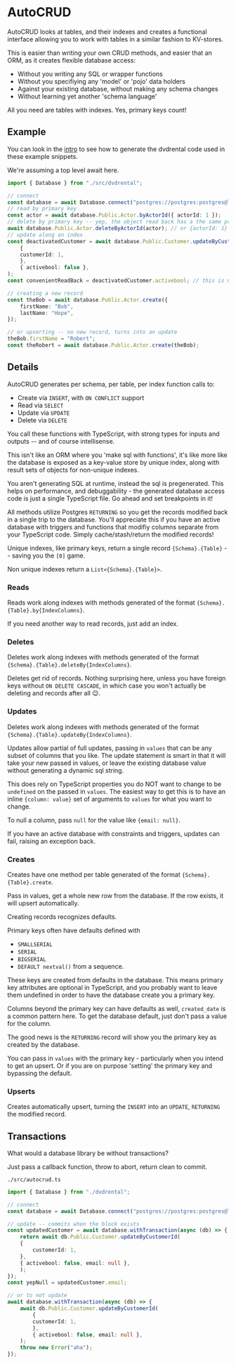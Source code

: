 # AutoCRUD

AutoCRUD looks at tables, and their indexes and creates a functional interface
allowing you to work with tables in a similar fashion to KV-stores.

This is easier than writing your own CRUD methods, and easier that an ORM, as it
creates flexible database access:

* Without you writing any SQL or wrapper functions
* Without you specifiying any 'model' or 'pojo' data holders
* Against your existing database, without making any schema changes
* Without learning yet another 'schema language'

All you need are tables with indexes. Yes, primary keys count!

## Example

You can look in the [intro](./index.md) to see how to generate the dvdrental code
used in these example snippets.

We're assuming a top level await here.

```typescript
import { Database } from "./src/dvdrental";

// connect
const database = await Database.connect("postgres://postgres:postgres@localhost:5432/dvdrental");
// read by primary key
const actor = await database.Public.Actor.byActorId({ actorId: 1 });
// delete by primary key -- yep, the object read back has a the same property name!
await database.Public.Actor.deleteByActorId(actor); // or {actorId: 1}
// update along an index
const deactivatedCustomer = await database.Public.Customer.updateByCustomerId(
    {
    customerId: 1,
    },
    { activebool: false },
);
const convenientReadBack = deactivatedCustomer.activebool; // this is now false, no additional read needed

// creating a new record
const theBob = await database.Public.Actor.create({
    firstName: "Bob",
    lastName: "Hope",
});

// or upserting -- no new record, turns into an update
theBob.firstName = "Robert";
const theRobert = await database.Public.Actor.create(theBob);
```

## Details

AutoCRUD generates per schema, per table, per index function calls to:

* Create via `INSERT`, with `ON CONFLICT` support
* Read via `SELECT`
* Update via `UPDATE`
* Delete via `DELETE`

You call these functions with TypeScript, with strong types for inputs and outputs -- and of course intellisense.

This isn't like an ORM where you 'make sql with functions', it's like more like
the database is exposed as a key-value store by unique index, along with result sets
of objects for non-unique indexes.

You aren't generating SQL at runtime, instead the sql is pregenerated. This helps
on performance, and debuggability - the generated database access code is just
a single TypeScript file. Go ahead and set breakpoints in it!

All methods utilize Postgres `RETURNING` so you get the records modified back
in a single trip to the database. You'll appreciate this if you have an active
database with triggers and functions that modifiy columns separate from your
TypeScript code. Simply cache/stash/return the modified records!

Unique indexes, like primary keys, return a single record `{Schema}.{Table}`
-- saving you the `[0]` game.

Non unique indexes return a `List<{Schema}.{Table}>`.

### Reads

Reads work along indexes with methods generated of the format `{Schema}.{Table}.by{IndexColumns}`.

If you need another way to read records, just add an index.

### Deletes

Deletes work along indexes with methods generated of the format `{Schema}.{Table}.deleteBy{IndexColumns}`.

Deletes get rid of records. Nothing surprising here, unless you have foreign
keys without `ON DELETE CASCADE`, in which case you won't actually be deleting
and records after all 😉.

### Updates

Deletes work along indexes with methods generated of the format `{Schema}.{Table}.updateBy{IndexColumns}`.

Updates allow partial of full updates, passing in `values` that can be
any subset of columns that you like. The update statement is smart in that
it will take your new passed in values, or leave the existing database value
without generating a dynamic sql string.

This does rely on TypeScript properties you do NOT want to change to be `undefined`
on the passed in `values`. The easiest way to get this is to have an inline `{column: value}`
set of arguments to `values` for what you want to change.

To null a column, pass `null` for the value like `{email: null}`.

If you have an active database with constraints and triggers, updates can fail, raising
an exception back.

### Creates

Creates have one method per table generated of the format `{Schema}.{Table}.create`.

Pass in values, get a whole new row from the database. If the row exists, it will
upsert automatically.

Creating records recognizes defaults.

Primary keys often have defaults defined with

* `SMALLSERIAL`
* `SERIAL`
* `BIGSERIAL`
* `DEFAULT nextval()` from a sequence.

These keys are created from defaults in the database.
This means primary key attributes are optional in TypeScript, and you probably
want to leave them undefined in order to have the database create you a primary key.

Columns beyond the primary key can have defaults as well, `created_date` is a common
pattern here. To get the database default, just don't pass a value for the column.

The good news is the `RETURNING` record will show you the primary key as
created by the database.

You can pass in `values` with the primary key - particularly when you
intend to get an upsert. Or if you are on purpose 'setting' the primary key
and bypassing the default.

### Upserts

Creates automatically upsert, turning the `INSERT` into an `UPDATE`, `RETURNING`
the modified record.

## Transactions

What would a database library be without transactions?

Just pass a callback function, throw to abort, return clean to commit.

`./src/autocrud.ts`
```typescript
import { Database } from "./dvdrental";

// connect
const database = await Database.connect("postgres://postgres:postgres@localhost:5432/dvdrental");

// update -- commits when the block exists
const updatedCustomer = await database.withTransaction(async (db) => {
    return await db.Public.Customer.updateByCustomerId(
    {
        customerId: 1,
    },
    { activebool: false, email: null },
    );
});
const yepNull = updatedCustomer.email;

// or to not update
await database.withTransaction(async (db) => {
    await db.Public.Customer.updateByCustomerId(
        {
        customerId: 1,
        },
        { activebool: false, email: null },
    );
    throw new Error("aha");
});
```
